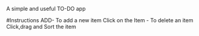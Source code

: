 A simple and useful TO-DO app

#Instructions
ADD- To add a new item
Click on the Item - To delete an item
Click,drag and Sort the item